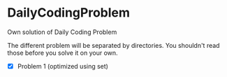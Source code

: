 # DailyCodingProblem
Own solution of Daily Coding Problem

The different problem will be separated by directories.
You shouldn't read those before you solve it on your own.

- [x] Problem 1 (optimized using set)
